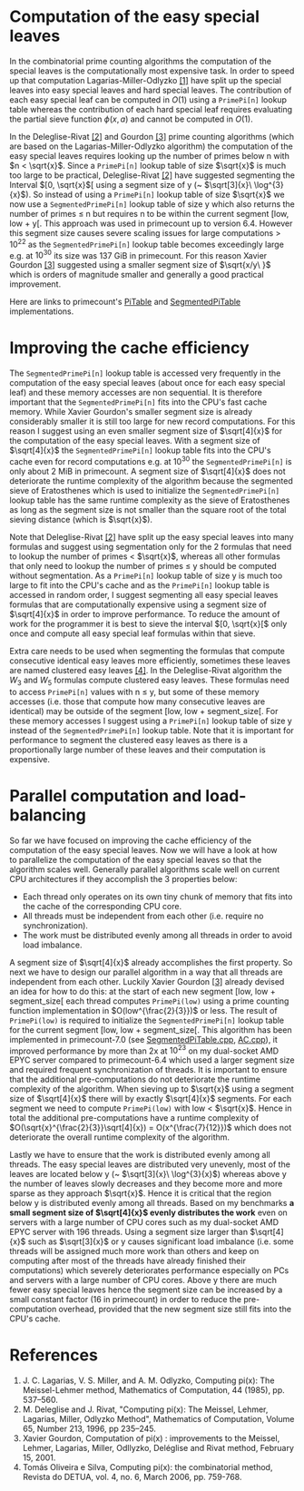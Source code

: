 # Computation of the easy special leaves

In the combinatorial prime counting algorithms the computation of the special leaves is the computationally most expensive task.
In order to speed up that computation Lagarias-Miller-Odlyzko [[1]](#references) have split up the special leaves into easy
special leaves and hard special leaves. The contribution of each easy special leaf can be computed in $O(1)$ using a
```PrimePi[n]``` lookup table whereas the contribution of each hard special leaf requires evaluating the partial sieve function
$\phi(x, a)$ and cannot be computed in $O(1)$.

In the Deleglise-Rivat [[2]](#references) and Gourdon [[3]](#references) prime counting algorithms (which are based on the
Lagarias-Miller-Odlyzko algorithm) the computation of the easy special leaves requires looking up the number of primes below n
with $n < \sqrt{x}$. Since a ```PrimePi[n]``` lookup table of size $\sqrt{x}$ is much too large to be practical, Deleglise-Rivat
[[2]](#references) have suggested segmenting the Interval $[0, \sqrt{x}$[ using a segment size of y (~ $\sqrt[3]{x}\ \log^{3}{x}$).
So instead of using a ```PrimePi[n]``` lookup table of size $\sqrt{x}$ we now use a ```SegmentedPrimePi[n]``` lookup table of size
y which also returns the number of primes ≤ n but requires n to be within the current segment [low, low + y[. This approach was
used in primecount up to version 6.4. However this segment size causes severe scaling issues for large computations > $10^{22}$ as the
```SegmentedPrimePi[n]``` lookup table becomes exceedingly large e.g. at $10^{30}$ its size was 137 GiB in primecount. For this reason
Xavier Gourdon [[3]](#references) suggested using a smaller segment size of $\sqrt{x/y\ }$ which is orders of magnitude
smaller and generally a good practical improvement.

Here are links to primecount's [PiTable](https://github.com/kimwalisch/primecount/blob/master/src/PiTable.cpp) and
[SegmentedPiTable](https://github.com/kimwalisch/primecount/blob/master/src/gourdon/SegmentedPiTable.cpp) implementations.

# Improving the cache efficiency

The ```SegmentedPrimePi[n]``` lookup table is accessed very frequently in the computation of the easy special leaves (about once for each
easy special leaf) and these memory accesses are non sequential. It is therefore important that the ```SegmentedPrimePi[n]``` fits into
the CPU's fast cache memory. While Xavier Gourdon's smaller segment size is already considerably smaller it is still too large for new
record computations. For this reason I suggest using an even smaller segment size of $\sqrt[4]{x}$ for the computation of the easy
special leaves. With a segment size of $\sqrt[4]{x}$ the ```SegmentedPrimePi[n]``` lookup table fits into the CPU's cache even for record
computations e.g. at $10^{30}$ the ```SegmentedPrimePi[n]``` is only about 2 MiB in primecount. A segment
size of $\sqrt[4]{x}$ does not deteriorate the runtime complexity of the algorithm because the segmented sieve of Eratosthenes which is
used to initialize the ```SegmentedPrimePi[n]``` lookup table has the same runtime complexity as the sieve of Eratosthenes as long as
the segment size is not smaller than the square root of the total sieving distance (which is $\sqrt{x}$).

Note that Deleglise-Rivat [[2]](#references) have split up the easy special leaves into many formulas and suggest using segmentation only for the 2
formulas that need to lookup the number of primes < $\sqrt{x}$, whereas all other formulas that only need to lookup the number of
primes ≤ y should be computed without segmentation. As a ```PrimePi[n]``` lookup table of size y is much too large to fit into the CPU's
cache and as the ```PrimePi[n]``` lookup table is accessed in random order, I suggest segmenting all easy special leaves formulas that
are computationally expensive using a segment size of $\sqrt[4]{x}$ in order to improve performance. To reduce the amount of work for
the programmer it is best to sieve the interval $[0, \sqrt{x}[$ only once and compute all easy special leaf formulas within that sieve.

Extra care needs to be used when segmenting the formulas that compute consecutive identical easy leaves more efficiently, sometimes these
leaves are named clustered easy leaves [[4]](#references). In the Deleglise-Rivat algorithm the $W_3$ and $W_5$ formulas compute clustered easy
leaves. These formulas need to access ```PrimePi[n]``` values with n ≤ y, but some of these memory accesses (i.e. those that compute how
many consecutive leaves are identical) may be outside of the segment [low, low + segment_size[. For these memory accesses I suggest using
a ```PrimePi[n]``` lookup table of size y instead of the ```SegmentedPrimePi[n]``` lookup table. Note that it is important for performance
to segment the clustered easy leaves as there is a proportionally large number of these leaves and their computation is expensive.

 # Parallel computation and load-balancing

So far we have focused on improving the cache efficiency of the computation of the easy special leaves. Now we will have a look at
how to parallelize the computation of the easy special leaves so that the algorithm scales well. Generally parallel algorithms
scale well on current CPU architectures if they accomplish the 3 properties below:

* Each thread only operates on its own tiny chunk of memory that fits into the cache of the corresponding CPU core.
* All threads must be independent from each other (i.e. require no synchronization).
* The work must be distributed evenly among all threads in order to avoid load imbalance.

A segment size of $\sqrt[4]{x}$ already accomplishes the first property. So next we have to design our parallel algorithm in a way that
all threads are independent from each other. Luckily Xavier Gourdon [[3]](#references) already devised an idea for how to do this: at the start of
each new segment [low, low + segment_size[ each thread computes ```PrimePi(low)``` using a prime counting function implementation
in $O(low^{\frac{2}{3}})$ or less. The result of ```PrimePi(low)``` is required to initialize the ```SegmentedPrimePi[n]``` lookup table
for the current segment [low, low + segment_size[. This algorithm has been implemented in primecount-7.0
(see [SegmentedPiTable.cpp](https://github.com/kimwalisch/primecount/blob/master/src/gourdon/SegmentedPiTable.cpp), [AC.cpp](https://github.com/kimwalisch/primecount/blob/master/src/gourdon/AC.cpp)), it improved performance
by more than 2x at $10^{23}$ on my dual-socket AMD EPYC server compared to primecount-6.4 which used a larger segment size and
required frequent synchronization of threads. It is important to ensure that the additional pre-computations do not deteriorate
the runtime complexity of the algorithm. When sieving up to $\sqrt{x}$ using a segment size of $\sqrt[4]{x}$ there will by exactly $\sqrt[4]{x}$
segments. For each segment we need to compute ```PrimePi(low)``` with low < $\sqrt{x}$. Hence in total the additional pre-computations
have a runtime complexity of $O(\sqrt{x}^{\frac{2}{3}}\sqrt[4]{x}) = O(x^{\frac{7}{12}})$ which does not deteriorate the overall runtime complexity
of the algorithm.

Lastly we have to ensure that the work is distributed evenly among all threads. The easy special leaves are distributed very
unevenly, most of the leaves are located below y (~ $\sqrt[3]{x}\ \log^{3}{x}$) whereas above y the number of leaves slowly decreases and
they become more and more sparse as they approach $\sqrt{x}$. Hence it is critical that the region below y is distributed evenly
among all threads. Based on my benchmarks **a small segment size of $\sqrt[4]{x}$ evenly distributes the work** even on servers with a
large number of CPU cores such as my dual-socket AMD EPYC server with 196 threads. Using a segment size larger than $\sqrt[4]{x}$ such
as $\sqrt[3]{x}$ or y causes significant load imbalance (i.e. some threads will be assigned much more work than others and keep on
computing after most of the threads have already finished their computations) which severely deteriorates performance especially
on PCs and servers with a large number of CPU cores. Above y there are much fewer easy special leaves hence the segment size can
be increased by a small constant factor (16 in primecount) in order to reduce the pre-computation overhead, provided that the
new segment size still fits into the CPU's cache.

# References

1. J. C. Lagarias, V. S. Miller, and A. M. Odlyzko, Computing pi(x): The Meissel-Lehmer method, Mathematics of Computation, 44 (1985), pp. 537–560.
2. M. Deleglise and J. Rivat, "Computing pi(x): The Meissel, Lehmer, Lagarias, Miller, Odlyzko Method", Mathematics of Computation, Volume 65, Number 213, 1996, pp 235–245.
3. Xavier Gourdon, Computation of pi(x) : improvements to the Meissel, Lehmer, Lagarias, Miller, Odllyzko, Deléglise and Rivat method, February 15, 2001.
4. Tomás Oliveira e Silva, Computing pi(x): the combinatorial method, Revista do DETUA, vol. 4, no. 6, March 2006, pp. 759-768.
